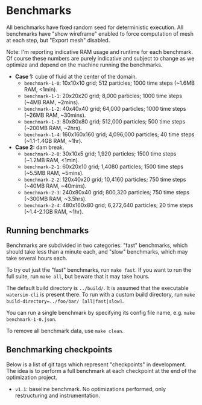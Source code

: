 # Benchmarks

All benchmarks have fixed random seed for deterministic execution.
All benchmarks have "show wireframe" enabled to force computation of mesh at each step, but "Export mesh" disabled.

Note: I'm reporting indicative RAM usage and runtime for each benchmark. Of course these numbers are purely indicative and subject to change as we optimize and depend on the machine running the benchmarks.

- **Case 1:** cube of fluid at the center of the domain.
  - `benchmark-1-0`: 10x10x10 grid; 512 particles; 1000 time steps (~1.6MB RAM, <1min). 
  - `benchmark-1-1`: 20x20x20 grid; 8,000 particles; 1000 time steps (~4MB RAM, ~2mins).
  - `benchmark-1-2`: 40x40x40 grid; 64,000 particles; 1000 time steps (~26MB RAM, ~30mins).
  - `benchmark-1-3`: 80x80x80 grid; 512,000 particles; 500 time steps (~200MB RAM, ~2hrs).
  - `benchmark-1-4`: 160x160x160 grid; 4,096,000 particles; 40 time steps (~1.1-1.4GB RAM, ~1hr).
- **Case 2:** dam break.
  - `benchmark-2-0`: 30x10x5 grid; 1,920 particles; 1500 time steps (~1.2MB RAM, <1min).
  - `benchmark-2-1`: 60x20x10 grid; 1,4080 particles; 1500 time steps (~5.5MB RAM, ~5mins).
  - `benchmark-2-2`: 120x40x20 grid; 10,4160 particles; 750 time steps (~40MB RAM, ~40mins).
  - `benchmark-2-3`: 240x80x40 grid; 800,320 particles; 750 time steps (~300MB RAM, ~3.5hrs).
  - `benchmark-2-4`: 480x160x80 grid; 6,272,640 particles; 20 time steps (~1.4-2.1GB  RAM, ~1hr).

## Running benchmarks

Benchmarks are subdivided in two categories: "fast" benchmarks, which should take less than a minute each,
and "slow" benchmarks, which may take several hours each.

To try out just the "fast" benchmarks, run `make fast`.
If you want to run the full suite, run `make all`, but beware that it may take hours.

The default build directory is `../build/`. It is assumed that the executable `watersim-cli` is present there.
To run with a custom build directory, run `make build-directory=../foo/bar/ [all|fast|slow]`.

You can run a single benchmark by specifying its config file name, e.g. `make benchmark-1-0.json`.

To remove all benchmark data, use `make clean`.

## Benchmarking checkpoints

Below is a list of git tags which represent "checkpoints" in development.
The idea is to perform a full benchmark at each checkpoint at the end of the optimization project.

- `v1.1`: baseline benchmark. No optimizations performed, only restructuring and instrumentation.